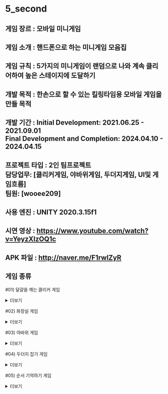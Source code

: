 # 5_second

게임 장르 : 모바일 미니게임
---

게임 소개 : 
핸드폰으로 하는 미니게임 모음집
---

게임 규칙 : 5가지의 미니게임이 랜덤으로 나와 계속 클리어하여 높은 스테이지에 도달하기
---

개발 목적 : 한손으로 할 수 있는 킬링타임용 모바일 게임을 만들 목적
---

개발 기간 : Initial Development: 2021.06.25 - 2021.09.01<br>
**Final Development and Completion**: 2024.04.10 - 2024.04.15
---

프로젝트 타입 : 2인 팀프로젝트<br>
**담당업무**: [클리커게임, 야바위게임, 두더지게임, UI및 게임흐름]<br>
**팀원**: [wooee209]
---

사용 엔진 : UNITY 2020.3.15f1
---

시연 영상 : https://www.youtube.com/watch?v=YeyzXlzOQ1c
---

APK 파일 : http://naver.me/F1rwIZyR
---

게임 종류
---
#01) 달걀을 깨는 클리커 게임
<details>
<summary>더보기</summary>
 달걀을 클릭하여 알을 깨는 게임 
  
![KakaoTalk_20241111_164757470_03](https://github.com/user-attachments/assets/f190adc5-3284-4089-aa65-199d351e6b8e)

![KakaoTalk_20241111_164757470_02](https://github.com/user-attachments/assets/0a8b06dd-fff6-43a3-a320-aff45897b31c)

</details>

#02) 화장실 게임
<details>
<summary>더보기</summary>
랜덤으로 나오는 남자, 여자 심볼에 맞춰 버튼을 누르는 게임
  
![KakaoTalk_20241111_164757470](https://github.com/user-attachments/assets/76bb2537-a9a9-45e9-8fcf-bb9c46a9acbc)


</details>

#03) 야바위 게임
<details>
<summary>더보기</summary>
여러번 섞인 카드중에 조커 카드를 찾는 게임
  

![KakaoTalk_20241111_164942243_01](https://github.com/user-attachments/assets/e943158d-dec5-4587-b8b8-4aa1a8debe78)

![KakaoTalk_20241111_164942243_02](https://github.com/user-attachments/assets/dd4b5c09-428a-4d05-bef6-34a794d1324b)

![KakaoTalk_20241111_164757470](https://github.com/user-attachments/assets/cf196335-8575-4013-91c0-be821d97a547)


</details>

#04) 두더지 잡기 게임
<details>
<summary>더보기</summary>
클릭으로 두더지를 잡는 게임
  
![KakaoTalk_20241111_164757470_04](https://github.com/user-attachments/assets/a60ef480-41f6-499f-9c5a-60cceafedbb8)


</details>

#05) 순서 기억하기 게임
<details>
<summary>더보기</summary>
버튼의 순서를 기억하고 그 순서대로 누르는 게임
  
![KakaoTalk_20241111_164942243](https://github.com/user-attachments/assets/dedb1bd3-8889-46ad-9e59-a3280f232754)



</details>
